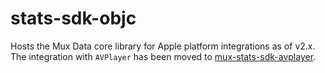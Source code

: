 # stats-sdk-objc

Hosts the Mux Data core library for Apple platform integrations as of v2.x. The integration with `AVPlayer` has been moved to [mux-stats-sdk-avplayer](https://github.com/muxinc/mux-stats-sdk-avplayer).
